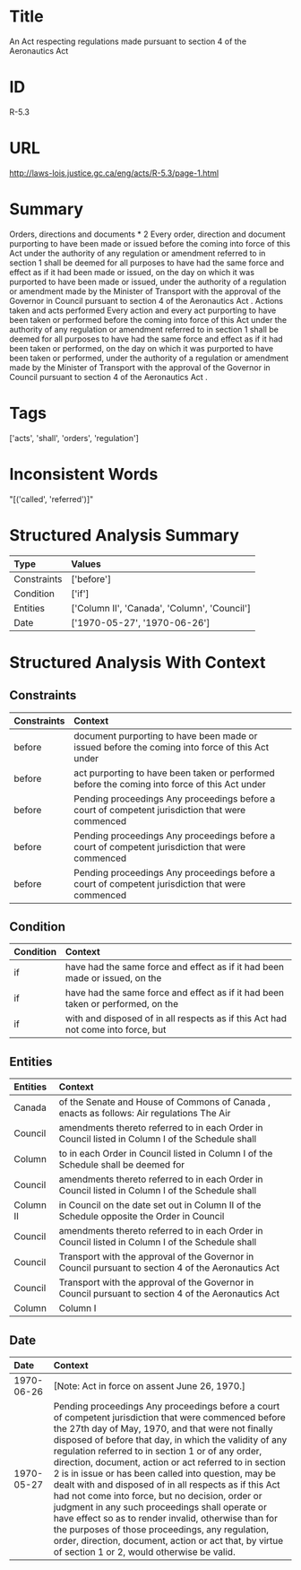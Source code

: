 # Title
An Act respecting regulations made pursuant to section 4 of the Aeronautics Act


# ID
R-5.3

# URL
http://laws-lois.justice.gc.ca/eng/acts/R-5.3/page-1.html


# Summary
Orders, directions and documents * 2 Every order, direction and document purporting to have been made or issued before the coming into force of this Act under the authority of any regulation or amendment referred to in section 1 shall be deemed for all purposes to have had the same force and effect as if it had been made or issued, on the day on which it was purported to have been made or issued, under the authority of a regulation or amendment made by the Minister of Transport with the approval of the Governor in Council pursuant to section 4 of the  Aeronautics Act .
Actions taken and acts performed Every action and every act purporting to have been taken or performed before the coming into force of this Act under the authority of any regulation or amendment referred to in section 1 shall be deemed for all purposes to have had the same force and effect as if it had been taken or performed, on the day on which it was purported to have been taken or performed, under the authority of a regulation or amendment made by the Minister of Transport with the approval of the Governor in Council pursuant to section 4 of the  Aeronautics Act .


# Tags
['acts', 'shall', 'orders', 'regulation']


# Inconsistent Words
"[('called', 'referred')]"


# Structured Analysis Summary
| Type        | Values                                       |
|:------------|:---------------------------------------------|
| Constraints | ['before']                                   |
| Condition   | ['if']                                       |
| Entities    | ['Column II', 'Canada', 'Column', 'Council'] |
| Date        | ['1970-05-27', '1970-06-26']                 |


# Structured Analysis With Context
 


## Constraints
| Constraints   | Context                                                                                            |
|:--------------|:---------------------------------------------------------------------------------------------------|
| before        | document purporting to have been made or issued before the coming into force of this Act under     |
| before        | act purporting to have been taken or performed before the coming into force of this Act under      |
| before        | Pending proceedings Any proceedings  before  a court of competent jurisdiction that were commenced |
| before        | Pending proceedings Any proceedings  before  a court of competent jurisdiction that were commenced |
| before        | Pending proceedings Any proceedings  before  a court of competent jurisdiction that were commenced |


## Condition
| Condition   | Context                                                                          |
|:------------|:---------------------------------------------------------------------------------|
| if          | have had the same force and effect as if it had been made or issued, on the      |
| if          | have had the same force and effect as if it had been taken or performed, on the  |
| if          | with and disposed of in all respects as if this Act had not come into force, but |


## Entities
| Entities   | Context                                                                                             |
|:-----------|:----------------------------------------------------------------------------------------------------|
| Canada     | of the Senate and House of Commons of Canada , enacts as follows: Air regulations The Air           |
| Council    | amendments thereto referred to in each Order in Council listed in Column I of the Schedule shall    |
| Column     | to in each Order in Council listed in Column I of the Schedule shall be deemed for                  |
| Council    | amendments thereto referred to in each Order in Council listed in Column I of the Schedule shall    |
| Column II  | in Council on the date set out in Column II of the Schedule opposite the Order in Council           |
| Council    | amendments thereto referred to in each Order in Council listed in Column I of the Schedule shall    |
| Council    | Transport with the approval of the Governor in Council pursuant to section 4 of the Aeronautics Act |
| Council    | Transport with the approval of the Governor in Council pursuant to section 4 of the Aeronautics Act |
| Column     | Column  I                                                                                           |


## Date
| Date       | Context                                                                                                                                                                                                                                                                                                                                                                                                                                                                                                                                                                                                                                                                                                                                                                       |
|:-----------|:------------------------------------------------------------------------------------------------------------------------------------------------------------------------------------------------------------------------------------------------------------------------------------------------------------------------------------------------------------------------------------------------------------------------------------------------------------------------------------------------------------------------------------------------------------------------------------------------------------------------------------------------------------------------------------------------------------------------------------------------------------------------------|
| 1970-06-26 | [Note: Act in force on assent June 26, 1970.]                                                                                                                                                                                                                                                                                                                                                                                                                                                                                                                                                                                                                                                                                                                                 |
| 1970-05-27 | Pending proceedings Any proceedings before a court of competent jurisdiction that were commenced before the 27th day of May, 1970, and that were not finally disposed of before that day, in which the validity of any regulation referred to in section 1 or of any order, direction, document, action or act referred to in section 2 is in issue or has been called into question, may be dealt with and disposed of in all respects as if this Act had not come into force, but no decision, order or judgment in any such proceedings shall operate or have effect so as to render invalid, otherwise than for the purposes of those proceedings, any regulation, order, direction, document, action or act that, by virtue of section 1 or 2, would otherwise be valid. |


